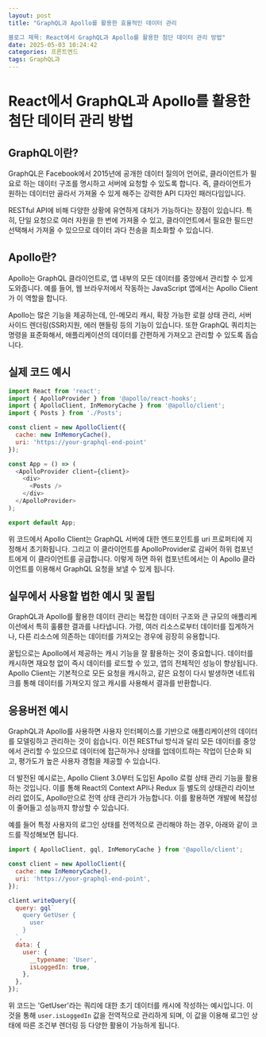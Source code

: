 ```yaml
---
layout: post
title: "GraphQL과 Apollo를 활용한 효율적인 데이터 관리

블로그 제목: React에서 GraphQL과 Apollo를 활용한 첨단 데이터 관리 방법"
date: 2025-05-03 10:24:42
categories: 프론트엔드
tags: GraphQL과
---
```


# React에서 GraphQL과 Apollo를 활용한 첨단 데이터 관리 방법

## GraphQL이란?

GraphQL은 Facebook에서 2015년에 공개한 데이터 질의어 언어로, 클라이언트가 필요로 하는 데이터 구조를 명시하고 서버에 요청할 수 있도록 합니다. 즉, 클라이언트가 원하는 데이터만 골라서 가져올 수 있게 해주는 강력한 API 디자인 패러다임입니다. 

RESTful API에 비해 다양한 상황에 유연하게 대처가 가능하다는 장점이 있습니다. 특히, 단일 요청으로 여러 자원을 한 번에 가져올 수 있고, 클라이언트에서 필요한 필드만 선택해서 가져올 수 있으므로 데이터 과다 전송을 최소화할 수 있습니다.

## Apollo란?

Apollo는 GraphQL 클라이언트로, 앱 내부의 모든 데이터를 중앙에서 관리할 수 있게 도와줍니다. 예를 들어, 웹 브라우저에서 작동하는 JavaScript 앱에서는 Apollo Client가 이 역할을 합니다. 

Apollo는 많은 기능을 제공하는데, 인-메모리 캐시, 확장 가능한 로컬 상태 관리, 서버 사이드 렌더링(SSR)지원, 에러 핸들링 등의 기능이 있습니다. 또한 GraphQL 쿼리치는 명령을 표준화해서, 애플리케이션의 데이터를 간편하게 가져오고 관리할 수 있도록 돕습니다.

## 실제 코드 예시

```javascript
import React from 'react';
import { ApolloProvider } from '@apollo/react-hooks';
import { ApolloClient, InMemoryCache } from '@apollo/client';
import { Posts } from './Posts';

const client = new ApolloClient({
  cache: new InMemoryCache(),
  uri: 'https://your-graphql-end-point'
});

const App = () => (
  <ApolloProvider client={client}>
    <div>
      <Posts />
    </div>
  </ApolloProvider>
);

export default App;
```

위 코드에서 Apollo Client는 GraphQL 서버에 대한 엔드포인트를 uri 프로퍼티에 지정해서 초기화됩니다. 그리고 이 클라이언트를 ApolloProvider로 감싸어 하위 컴포넌트에게 이 클라이언트를 공급합니다. 이렇게 하면 하위 컴포넌트에서는 이 Apollo 클라이언트를 이용해서 GraphQL 요청을 보낼 수 있게 됩니다.

## 실무에서 사용할 법한 예시 및 꿀팁

GraphQL과 Apollo를 활용한 데이터 관리는 복잡한 데이터 구조와 큰 규모의 애플리케이션에서 특히 훌륭한 결과를 나타냅니다. 가령, 여러 리소스로부터 데이터를 집계하거나, 다른 리소스에 의존하는 데이터를 가져오는 경우에 굉장히 유용합니다.

꿀팁으로는 Apollo에서 제공하는 캐시 기능을 잘 활용하는 것이 중요합니다. 데이터를 캐시하면 재요청 없이 즉시 데이터를 로드할 수 있고, 앱의 전체적인 성능이 향상됩니다. Apollo Client는 기본적으로 모든 요청을 캐시하고, 같은 요청이 다시 발생하면 네트워크를 통해 데이터를 가져오지 않고 캐시를 사용해서 결과를 반환합니다.

## 응용버전 예시

GraphQL과 Apollo를 사용하면 사용자 인터페이스를 기반으로 애플리케이션의 데이터를 모델링하고 관리하는 것이 쉽습니다. 이전 RESTful 방식과 달리 모든 데이터를 중앙에서 관리할 수 있으므로 데이터에 접근하거나 상태를 업데이트하는 작업이 단순화 되고, 평가도가 높은 사용자 경험을 제공할 수 있습니다.

더 발전된 예시로는, Apollo Client 3.0부터 도입된 Apollo 로컬 상태 관리 기능을 활용하는 것입니다. 이를 통해 React의 Context API나 Redux 등 별도의 상태관리 라이브러리 없이도, Apollo만으로 전역 상태 관리가 가능합니다. 이를 활용하면 개발에 복잡성이 줄어들고 성능까지 향상할 수 있습니다. 

예를 들어 특정 사용자의 로그인 상태를 전역적으로 관리해야 하는 경우, 아래와 같이 코드를 작성해보면 됩니다.

```javascript
import { ApolloClient, gql, InMemoryCache } from '@apollo/client';

const client = new ApolloClient({
  cache: new InMemoryCache(), 
  uri: 'https://your-graphql-end-point',
});

client.writeQuery({
  query: gql`
    query GetUser {
      user
    }
  `,
  data: {
    user: {
      __typename: 'User',
      isLoggedIn: true,
    },
  },
});
```

위 코드는 'GetUser'라는 쿼리에 대한 초기 데이터를 캐시에 작성하는 예시입니다. 이것을 통해 `user.isLoggedIn` 값을 전역적으로 관리하게 되며, 이 값을 이용해 로그인 상태에 따른 조건부 렌더링 등 다양한 활용이 가능하게 됩니다.
